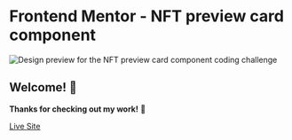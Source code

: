 # Frontend Mentor - NFT preview card component

![Design preview for the NFT preview card component coding challenge](./design/desktop-preview.jpg)

## Welcome! 👋

**Thanks for checking out my work!** 🚀

[Live Site](https://azzizmoe.github.io/nft-card/) 

